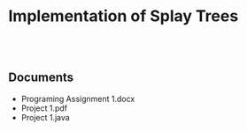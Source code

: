 # Implementation of Splay Trees

<br></br>
## Documents
- Programing Assignment 1.docx
- Project 1.pdf
- Project 1.java
